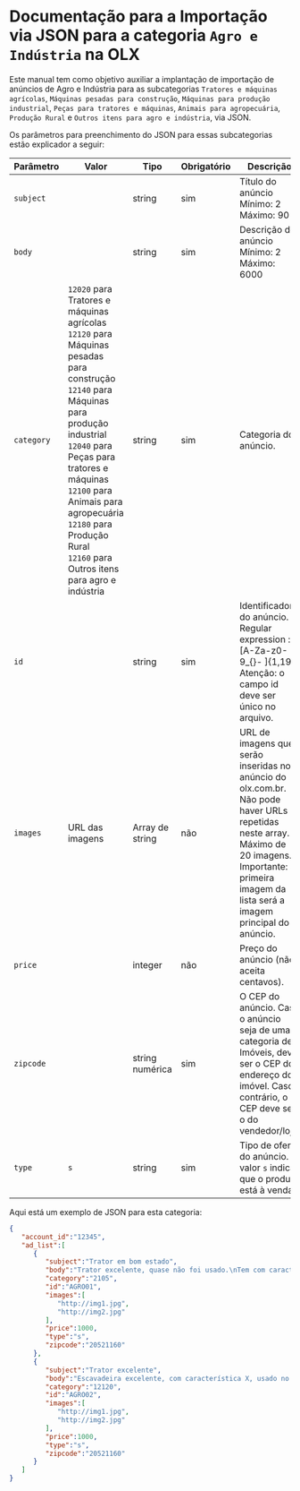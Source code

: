 # Documentação para a Importação via JSON para a categoria `Agro e Indústria` na OLX

Este manual tem como objetivo auxiliar a implantação de importação de anúncios de Agro e Indústria para as subcategorias `Tratores e máquinas agrícolas`, `Máquinas pesadas para construção`, `Máquinas para produção industrial`, `Peças para tratores e máquinas`, `Animais para agropecuária`, `Produção Rural` e `Outros itens para agro e indústria`, via JSON.

Os parâmetros para preenchimento do JSON para essas subcategorias estão explicador a seguir: 

| Parâmetro | Valor | Tipo | Obrigatório | Descrição  |
|-------------------------------------------------|------------------------------------------------------------------------|-------|------|------------------------------------------------------------------------------------------------------------------------------------------------------------------------------------------------------------------------------------------------------------------------------------|
| `subject` |  | string | sim | Título do anúncio Mínimo: 2 Máximo: 90    |
| `body` |  | string | sim | Descrição do anúncio Mínimo: 2 Máximo: 6000     |
| `category` | `12020` para Tratores e máquinas agrícolas<br> `12120` para Máquinas pesadas para construção<br> `12140` para Máquinas para produção industrial<br> `12040` para Peças para tratores e máquinas<br> `12100` para Animais para agropecuária<br> `12180` para Produção Rural<br> `12160` para Outros itens para agro e indústria| string | sim | Categoria do anúncio. |
| `id` |  | string | sim | Identificador do anúncio. Regular expression : [A-Za-z0- 9_{}- ]{1,19}<br>Atenção: o campo id deve ser único no arquivo. |
| `images` | URL das imagens | Array de string | não | URL de imagens que serão inseridas no anúncio do olx.com.br. Não pode haver URLs repetidas neste array. Máximo de 20 imagens.<br>Importante: a primeira imagem da lista será a imagem principal do anúncio.         |
| `price` |  | integer | não | Preço do anúncio (não aceita centavos).   |
| `zipcode` |  | string numérica | sim | O CEP do anúncio. Caso o anúncio seja de uma categoria de Imóveis, deve ser o CEP do endereço do imóvel. Caso contrário, o CEP deve ser o do vendedor/loja.|
| `type` | `s` | string | sim | Tipo de oferta do anúncio. O valor `s` indica que o produto está à venda. |

Aqui está um exemplo de JSON para esta categoria:

```json
{  
   "account_id":"12345",
   "ad_list":[  
      {  
         "subject":"Trator em bom estado",
         "body":"Trator excelente, quase não foi usado.\nTem com características X, Y e Z.",
         "category":"2105",
         "id":"AGRO01",
         "images":[  
            "http://img1.jpg",
            "http://img2.jpg"
         ],
         "price":1000,
         "type":"s",
         "zipcode":"20521160"
      },
      {  
         "subject":"Trator excelente",
         "body":"Escavadeira excelente, com característica X, usado no caso Y.\nPeça em excelente estado, com características X, Y e Z.",
         "category":"12120",
         "id":"AGRO02",
         "images":[  
            "http://img1.jpg",
            "http://img2.jpg"
         ],
         "price":1000,
         "type":"s",
         "zipcode":"20521160"
      }
   ]
}
```
